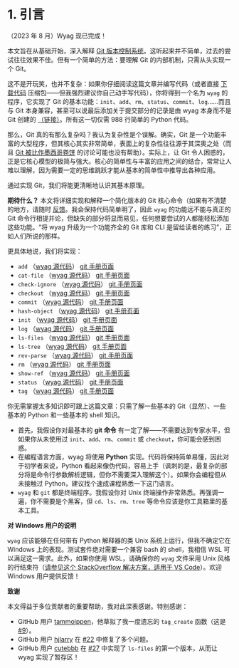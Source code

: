# 1. 引言

（2023 年 8 月）Wyag 现已完成！

本文旨在从基础开始，深入解释 [Git 版本控制系统](https://git-scm.com/)。这听起来并不简单，过去的尝试往往效果不佳。但有一个简单的方法：要理解 Git 的内部机制，只需从头实现一个 Git。

这不是开玩笑，也并不复杂：如果你仔细阅读这篇文章并编写代码（或者直接 [下载代码](./wyag.zip) 压缩包——但我强烈建议你自己动手写代码），你将得到一个名为 `wyag` 的程序，它实现了 Git 的基本功能：`init`、`add`、`rm`、`status`、`commit`、`log`……而且与 Git 本身兼容，甚至可以说最后添加关于提交部分的记录是由 wyag 本身而不是 Git 创建的 [（链接）](https://github.com/thblt/write-yourself-a-git/commit/ed26daffb400b2be5f30e044c3237d220226d867)。所有这一切仅需 988 行简单的 Python 代码。

那么，Git 真的有那么复杂吗？我认为复杂性是个误解。确实，Git 是一个功能丰富的大型程序，但其核心其实非常简单，表面上的复杂性往往源于其深奥之处（而且 [Git 被比作墨西哥卷饼](https://byorgey.wordpress.com/2009/01/12/abstraction-intuition-and-the-monad-tutorial-fallacy/) 的讨论可能也没有帮助）。实际上，让 Git 令人困惑的，正是它核心模型的极简与强大。核心的简单性与丰富的应用之间的结合，常常让人难以理解，因为需要一定的思维跳跃才能从基本的简单性中推导出各种应用。

通过实现 Git，我们将能更清晰地认识其基本原理。

**期待什么？** 本文将详细实现和解释一个简化版本的 Git 核心命令（如果有不清楚的地方，请随时 [反馈](#反馈）！)。我会保持代码简单明了，因此 `wyag` 的功能远不能与真正的 Git 命令行相提并论，但缺失的部分将显而易见，任何想要尝试的人都能轻松添加这些功能。“将 wyag 升级为一个功能齐全的 Git 库和 CLI 是留给读者的练习”，正如人们所说的那样。

更具体地说，我们将实现：

- `add` （[wyag 源代码](./9.-暂存区和索引第二部分暂存和提交#_9-3-add-命令)） [git 手册页面](https://git-scm.com/docs/git-add)
- `cat-file` （[wyag 源代码](./4.-读取和写入对象hash-object-和-cat-file#_4-6-cat-file-命令)） [git 手册页面](https://git-scm.com/docs/git-cat-file)
- `check-ignore` （[wyag 源代码](./8.-处理暂存区和索引文件#_8-4-绕道-check-ignore-命令)） [git 手册页面](https://git-scm.com/docs/git-check-ignore)
- `checkout` （[wyag 源代码](./6.-读取提交数据检出#_6-4-checkout-命令)） [git 手册页面](https://git-scm.com/docs/git-checkout)
- `commit` （[wyag 源代码](./9.-暂存区和索引第二部分暂存和提交#_9-4-commit-命令)） [git 手册页面](https://git-scm.com/docs/git-commit)
- `hash-object` （[wyag 源代码](./4.-读取和写入对象hash-object-和-cat-file#_4-7-hash-object-命令)） [git 手册页面](https://git-scm.com/docs/git-hash-object)
- `init` （[wyag 源代码](./3.-创建仓库init#_3-2-init-命令)） [git 手册页面](https://git-scm.com/docs/git-init)
- `log` （[wyag 源代码](./5.-阅读提交历史日志#_5-3-log-命令)） [git 手册页面](https://git-scm.com/docs/git-log)
- `ls-files` （[wyag 源代码](./8.-处理暂存区和索引文件#_8-3-ls-files-命令)） [git 手册页面](https://git-scm.com/docs/git-ls-files)
- `ls-tree` （[wyag 源代码](./6.-读取提交数据检出#_6-3-显示树ls-tree)） [git 手册页面](https://git-scm.com/docs/git-ls-tree)
- `rev-parse` （[wyag 源代码](./7.-引用标签和分支#_7-6-2-rev-parse-命令)） [git 手册页面](https://git-scm.com/docs/git-rev-parse)
- `rm` （[wyag 源代码](./9.-暂存区和索引第二部分暂存和提交#_9-2-rm-命令)） [git 手册页面](https://git-scm.com/docs/git-rm)
- `show-ref` （[wyag 源代码](./7.-引用标签和分支#_7-1-什么是引用以及-show-ref-命令)） [git 手册页面](https://git-scm.com/docs/git-show-ref)
- `status` （[wyag 源代码](./7.-引用标签和分支.md#_8-5-status-命令)） [git 手册页面](https://git-scm.com/docs/git-status)
- `tag` （[wyag 源代码](./7.-引用标签和分支#_7-4-tag-命令)） [git 手册页面](https://git-scm.com/docs/git-tag)

你无需掌握太多知识即可跟上这篇文章：只需了解一些基本的 Git（显然）、一些基本的 Python 和一些基本的 shell 知识。

- 首先，我假设你对最基本的 **git 命令** 有一定了解——不需要达到专家水平，但如果你从未使用过 `init`、`add`、`rm`、`commit` 或 `checkout`，你可能会感到困惑。
- 在编程语言方面，wyag 将使用 **Python** 实现。代码将保持简单易懂，因此对于初学者来说，Python 看起来像伪代码，容易上手（讽刺的是，最复杂的部分将是命令行参数解析逻辑，但你不需要深入理解这个）。如果你会编程但从未接触过 Python，建议找个速成课程熟悉一下这门语言。
- `wyag` 和 `git` 都是终端程序。我假设你对 Unix 终端操作非常熟悉。再强调一遍，你不需要是个黑客，但 `cd`、`ls`、`rm`、`tree` 等命令应该是你工具箱里的基本工具。

**对 Windows 用户的说明**

`wyag` 应该能够在任何带有 Python 解释器的类 Unix 系统上运行，但我不确定它在 Windows 上的表现。测试套件绝对需要一个兼容 bash 的 shell，我相信 WSL 可以满足这一需求。此外，如果你使用 WSL，请确保你的 `wyag` 文件采用 Unix 风格的行结束符（[请参见这个 StackOverflow 解决方案，适用于 VS Code](https://stackoverflow.com/questions/48692741/how-can-i-make-all-line-endings-eols-in-all-files-in-visual-studio-code-unix)）。欢迎 Windows 用户提供反馈！

**致谢**

本文得益于多位贡献者的重要帮助，我对此深表感谢。特别感谢：

- GitHub 用户 [tammoippen](https://github.com/tammoippen)，他草拟了我一度遗忘的 `tag_create` 函数（这是 [\#9](https://github.com/thblt/write-yourself-a-git/issues/9)）。
- GitHub 用户 [hjlarry](https://github.com/hjlarry) 在 [\#22](https://github.com/thblt/write-yourself-a-git/pull/22) 中修复了多个问题。
- GitHub 用户 [cutebbb](https://github.com/cutebbb) 在 [\#27](https://github.com/thblt/write-yourself-a-git/pull/27/) 中实现了 `ls-files` 的第一个版本，从而让 wyag 实现了暂存区！

